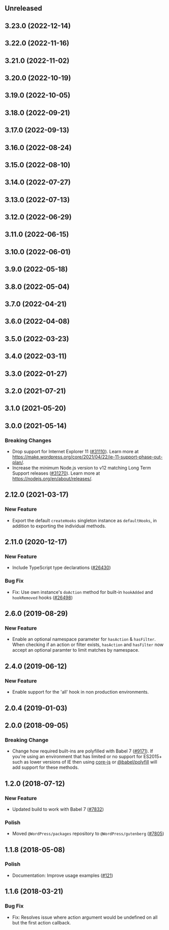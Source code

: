 <!-- Learn how to maintain this file at https://github.com/WordPress/gutenberg/tree/HEAD/packages#maintaining-changelogs. -->

## Unreleased

## 3.23.0 (2022-12-14)

## 3.22.0 (2022-11-16)

## 3.21.0 (2022-11-02)

## 3.20.0 (2022-10-19)

## 3.19.0 (2022-10-05)

## 3.18.0 (2022-09-21)

## 3.17.0 (2022-09-13)

## 3.16.0 (2022-08-24)

## 3.15.0 (2022-08-10)

## 3.14.0 (2022-07-27)

## 3.13.0 (2022-07-13)

## 3.12.0 (2022-06-29)

## 3.11.0 (2022-06-15)

## 3.10.0 (2022-06-01)

## 3.9.0 (2022-05-18)

## 3.8.0 (2022-05-04)

## 3.7.0 (2022-04-21)

## 3.6.0 (2022-04-08)

## 3.5.0 (2022-03-23)

## 3.4.0 (2022-03-11)

## 3.3.0 (2022-01-27)

## 3.2.0 (2021-07-21)

## 3.1.0 (2021-05-20)

## 3.0.0 (2021-05-14)

### Breaking Changes

-   Drop support for Internet Explorer 11 ([#31110](https://github.com/WordPress/gutenberg/pull/31110)). Learn more at https://make.wordpress.org/core/2021/04/22/ie-11-support-phase-out-plan/.
-   Increase the minimum Node.js version to v12 matching Long Term Support releases ([#31270](https://github.com/WordPress/gutenberg/pull/31270)). Learn more at https://nodejs.org/en/about/releases/.

## 2.12.0 (2021-03-17)

### New Feature

-   Export the default `createHooks` singleton instance as `defaultHooks`, in addition to exporting the individual methods.

## 2.11.0 (2020-12-17)

### New Feature

-   Include TypeScript type declarations ([#26430](https://github.com/WordPress/gutenberg/pull/26430))

### Bug Fix

-   Fix: Use own instance's `doAction` method for built-in `hookAdded` and `hookRemoved` hooks ([#26498](https://github.com/WordPress/gutenberg/pull/26498))

## 2.6.0 (2019-08-29)

### New Feature

-   Enable an optional namespace parameter for `hasAction` & `hasFilter`. When checking if an action or filter exists, `hasAction` and `hasFilter` now accept an optional paramter to limit matches by namespace.

## 2.4.0 (2019-06-12)

### New Feature

-   Enable support for the 'all' hook in non production environments.

## 2.0.4 (2019-01-03)

## 2.0.0 (2018-09-05)

### Breaking Change

-   Change how required built-ins are polyfilled with Babel 7 ([#9171](https://github.com/WordPress/gutenberg/pull/9171)). If you're using an environment that has limited or no support for ES2015+ such as lower versions of IE then using [core-js](https://github.com/zloirock/core-js) or [@babel/polyfill](https://babeljs.io/docs/en/next/babel-polyfill) will add support for these methods.

## 1.2.0 (2018-07-12)

### New Feature

-   Updated build to work with Babel 7 ([#7832](https://github.com/WordPress/gutenberg/pull/7832))

### Polish

-   Moved `@WordPress/packages` repository to `@WordPress/gutenberg` ([#7805](https://github.com/WordPress/gutenberg/pull/7805))

## 1.1.8 (2018-05-08)

### Polish

-   Documentation: Improve usage examples ([#121](https://github.com/WordPress/packages/pull/121))

## 1.1.6 (2018-03-21)

### Bug Fix

-   Fix: Resolves issue where action argument would be undefined on all but the first action callback.
